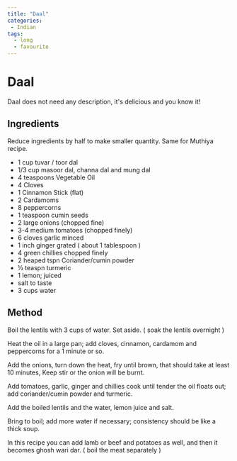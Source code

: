 ```yaml
---
title: "Daal"
categories:
 - Indian
tags:
  - long
  - favourite
---
```


# Daal

Daal does not need any description, it's delicious and you know it!

## Ingredients
Reduce ingredients by half to make smaller quantity. Same for Muthiya recipe.

- 1 cup tuvar / toor dal
- 1/3 cup masoor dal, channa dal and mung dal
- 4 teaspoons Vegetable Oil
- 4 Cloves
- 1 Cinnamon Stick (flat)
- 2 Cardamoms
- 8 peppercorns
- 1 teaspoon cumin seeds
- 2 large onions (chopped fine)
- 3-4 medium tomatoes (chopped finely)
- 6 cloves garlic minced
- 1 inch ginger grated ( about 1 tablespoon )
- 4 green chillies chopped finely
- 2 heaped tspn Coriander/cumin powder
- ½ teaspn turmeric
- 1 lemon; juiced
- salt to taste
- 3 cups water


## Method
Boil the lentils with 3 cups of water. Set aside. ( soak the lentils overnight )

Heat the oil in a large pan; add cloves, cinnamon, cardamom and peppercorns for a 1 minute or so. 

Add the onions, turn down the heat, fry until brown, that should take at least 10 minutes, Keep stir or the onion will be burnt. 

Add tomatoes, garlic, ginger and chillies cook until tender the oil floats out; add coriander/cumin powder and turmeric.

Add the boiled lentils and the water, lemon juice and salt.

Bring to boil; add more water if necessary; consistency should be like a thick soup.

In this recipe you can add lamb or beef and potatoes as well, and then it becomes ghosh wari dar. ( boil the meat separately )

